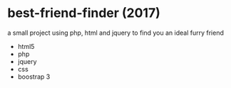 # best-friend-finder (2017)

a small project using php, html and jquery to find you an ideal furry friend

* html5
* php
* jquery
* css
* boostrap 3
